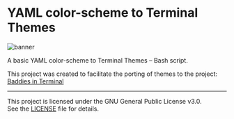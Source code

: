 # YAML color-scheme to Terminal Themes

![banner](./README_ASSETS/banner.png)

A basic YAML color-scheme to Terminal Themes – Bash script.

This project was created to facilitate the porting of themes to the project: [Baddies in Terminal](https://github.com/KernelOso/Baddies-in-Terminal)

---
This project is licensed under the GNU General Public License v3.0.  
See the [LICENSE](./LICENSE.md) file for details.
